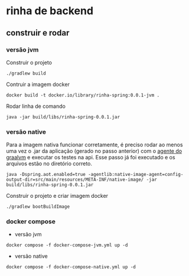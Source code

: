 # rinha de backend

## construir e rodar

### versão jvm

Construir o projeto

```shell
./gradlew build
```

Contruir a imagem docker

```shell
docker build -t docker.io/library/rinha-spring:0.0.1-jvm .
```

Rodar linha de comando

```shell
java -jar build/libs/rinha-spring-0.0.1.jar
```

### versão native

Para a imagem nativa funcionar corretamente, é preciso rodar ao menos uma vez o .jar da aplicação (gerado no passo
anterior) com
o [agente do graalvm](https://docs.spring.io/spring-boot/docs/current/reference/html/native-image.html#native-image.advanced.using-the-tracing-agent)
e executar os testes na api. Esse passo já foi executado e os arquivos estão no diretório correto.

```shell
java -Dspring.aot.enabled=true -agentlib:native-image-agent=config-output-dir=src/main/resources/META-INF/native-image/ -jar build/libs/rinha-spring-0.0.1.jar
```

Construir o projeto e criar imagem docker

```shell
./gradlew bootBuildImage
```

### docker compose

- versão jvm

```shell
docker compose -f docker-compose-jvm.yml up -d
```

- versão native

```shell
docker compose -f docker-compose-native.yml up -d
```
